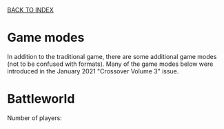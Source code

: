 [BACK TO INDEX](https://www.reddit.com/r/VS2PCG/wiki/index)
# Game modes

In addition to the traditional game, there are some additional game modes (not to be confused with formats). Many of the game modes below were introduced in the January 2021 "Crossover Volume 3" issue.

# Battleworld
Number of players: 
<!--stackedit_data:
eyJoaXN0b3J5IjpbMTE1MjQzNzU3Nl19
-->